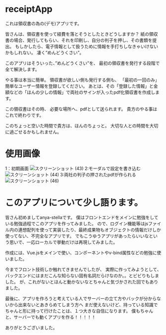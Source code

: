 # receiptApp
これは領収書の為の(デモ)アプリです。

皆さんは、領収書を使って経費を落とそうとしたときどうしますか？
紙の領収書の場合、発行してもらい、それを印刷し、自分の判子を押し、その書類を提出。
もしかしたら、電子情報として扱うために情報を手打ちしなきゃいけないかもしれない。
凄く”めんどうくさい”。

このアプリはそういった、”めんどうくさい”を、
最初の領収書を発行する段階で全て解決します。

やる事は本当に簡単。
領収書が欲しい側も発行する側も、
「最初の一回のみ」簡単なユーザー情報を登録してください。
あとは、その「登録した情報」と金額などの「ほんの少しの情報」で両社のサインが入ったpdf化領収書を作成します。

この領収書はその時、
必要な場所へ、pdfとして送られます。
貴方のやる事はこれで終わりです。

このちょっと空いた時間で貴方は、ほんのちょっと。
大切な人との時間を大切に過ごせるかもしれません。

# 使用画像
1：初期画面
![スクリーンショット (43)](https://github.com/Anya-Stella/receiptApp/assets/113976187/9c9cf868-d619-42b8-b9f6-60f39af55ebe)
2:モーダルで設定を書き込む
![スクリーンショット (44)](https://github.com/Anya-Stella/receiptApp/assets/113976187/292f8052-ca08-4c29-bea7-41cf2c470111)
3:両社の判子の押されたpdfが作られる
![スクリーンショット (46)](https://github.com/Anya-Stella/receiptApp/assets/113976187/01bb20a5-674b-4cb9-91e2-1234e6dee5a4)

# このアプリについて少し語ります。
皆さん初めましてanya-stellaです。
僕はフロントエンドをメインに勉強をしている勉強過程でこのアプリを作ってみました。
ので、ログイン機能等はjsファイル内の連想配列を使って実装したり、最終成果物もオブジェクトの情報だけしか使ってない、不完全なアプリです。
でもこうゆうアプリがあったらいいなという思いで、一応ローカルで挙動だけは再現してみました。

作成には、Vue.jsをメインで使い、コンポーネントやv-bind属性などの勉強に使いました。

今までフロント技術しか触れてきませんでしたが、
実際に作ってみようとして、バックエンドにはまだこんな知らない固有名詞だらけなのか。。とビビりもしました。
が、これがないとほんと動かないなとちゃんと気づかされた回でもありました。

最後に、アプリを作ろうと考えている人でサーバーの立て方やバックが分からないから出来ないとあきらめてしまう方へ
まだ使えないけど、持っている知識でちゃんと形に持って行けたことは、１つ大きな自信になります。
僕もちゃんと、サーバーでも動くアプリを作る！！！！！

ありがとうございました。
